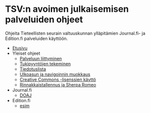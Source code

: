 # TSV:n avoimen julkaisemisen palveluiden ohjeet

Ohjeita Tieteellisten seurain valtuuskunnan ylläpitämien Journal.fi- ja Edition.fi palveluiden käyttöön.

- [Etusivu](/ "TSV:n avoimen julkaisemisen palveluiden ohjeet")
- Yleiset ohjeet
    - [Palveluun liittyminen](yleiset/liittyminen.md)
    - [Tukipyyntöjen tekeminen](yleiset/tukipyynnot.md)
    - [Tiedotuslista](yleiset/tiedotuslista.md)
    - [Ulkoasun ja navigoinnin muokkaus](yleiset/ulkoasu.md)
    - [Creative Commons -lisenssien käyttö](yleiset/lisenssit.md)
    - [Rinnakkaistallennus ja Sherpa Romeo](yleiset/rinnakkaistallennus.md)
- Journal.fi
    - [DOAJ](journal-fi/doaj.md)
- Edition.fi
    - [esim](edition-fi/esim.md)

